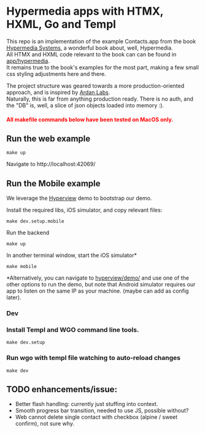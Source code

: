 # Hypermedia apps with HTMX, HXML, Go and Templ

This repo is an implementation of the example Contacts.app from the book [Hypermedia Systems](https://hypermedia.systems/),
a wonderful book about, well, Hypermedia.  
All HTMX and HXML code relevant to the book can can be found in [app/hypermedia](app/hypermedia).  
It remains true to the book's examples for the most part, making a few small css styling adjustments here and there.

The project structure was geared towards a more production-oriented approach, and is inspired by [Ardan Labs](https://github.com/ardanlabs).  
Naturally, this is far from anything production ready. There is no auth, and the "DB" is, well, a slice of json objects loaded into memory :).

#### <span style="color:red">All makefile commands below have been tested on MacOS only.</span>

## Run the web example
```shell
make up
```
Navigate to http://localhost:42069/

## Run the Mobile example
We leverage the [Hyperview](https://github.com/Instawork/hyperview.git) demo to bootstrap our demo. 

Install the required libs, iOS simulator, and copy relevant files:
```shell
make dev.setup.mobile
```
Run the backend
```shell
make up
```
In another terminal window, start the iOS simulator*
```shell
make mobile
```
*Alternatively, you can navigate to [hyperview/demo/](hyperview/demo/) and use one of the other options to run the demo,
but note that Android simulator requires our app to listen on the same IP as your machine. (maybe can add as config later).


### Dev
### Install Templ and WGO command line tools.
```shell
make dev.setup
```
### Run wgo with templ file watching to auto-reload changes
```shell
make dev
```

## TODO enhancements/issue:
- Better flash handling: currently just stuffing into context.
- Smooth progress bar transition, needed to use JS, possible without?
- Web cannot delete single contact with checkbox (alpine / sweet confirm), not sure why.